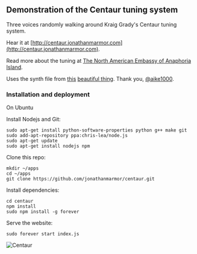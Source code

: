 ## Demonstration of the Centaur tuning system

Three voices randomly walking around Kraig Grady's Centaur tuning system.

Hear it at [http://centaur.jonathanmarmor.com](http://centaur.jonathanmarmor.com).

Read more about the tuning at [The North American Embassy of Anaphoria Island](http://anaphoria.com/centaur.html).

Uses the synth file from [this](https://github.com/aike/webaudiosynth) [beautiful thing](http://aikelab.net/websynth/). Thank you, [@aike1000](https://twitter.com/aike1000).

### Installation and deployment

On Ubuntu

Install Nodejs and Git:

    sudo apt-get install python-software-properties python g++ make git
    sudo add-apt-repository ppa:chris-lea/node.js
    sudo apt-get update
    sudo apt-get install nodejs npm

Clone this repo:

    mkdir ~/apps
    cd ~/apps
    git clone https://github.com/jonathanmarmor/centaur.git

Install dependencies:

    cd centaur
    npm install
    sudo npm install -g forever

Serve the website:

    sudo forever start index.js


![Centaur](http://images.epilogue.net/users/jerry/centaur.jpg)
